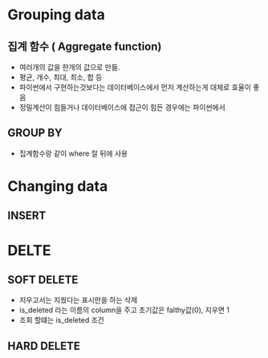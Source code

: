 # Grouping data
## 집계 함수 ( Aggregate function)
- 여러개의 값을 한개의 값으로 만듦.
- 평균, 개수, 최대, 최소, 합 등
- 파이썬에서 구현하는것보다는 데이터베이스에서 먼저 계산하는게 대체로 효율이 좋음
- 정밀계산이 힘들거나 데이터베이스에 접근이 힘든 경우에는 파이썬에서 

## GROUP BY
- 집계함수랑 같이 where 절 뒤에 사용


# Changing data
## INSERT


# DELTE



## SOFT DELETE
- 지우고서는 지웠다는 표시만을 하는 삭제
- is_deleted 라는 이름의 column을 주고 초기값은 falthy값(0), 지우면 1
- 조회 할떄는 is_deleted 조건
## HARD DELETE